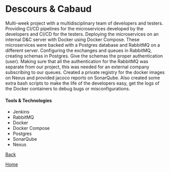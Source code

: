 # Descours & Cabaud

Multi-week project with a multidisciplinary team of developers and testers.
Providing CI/CD pipelines for the microservices developed by the developers and CI/CD for the testers. Deploying the microservices on an internal D&C server with Docker using Docker Compose. These microservices were backed with a Postgres database and RabbitMQ on a different server.
Configuring the exchanges and queues in RabbitMQ, creating schemas in Postgres. Give the schemas the proper authentication (user). Making sure that all the authentication for the RabbitMQ was separate from our project, this was needed for an external company subscribing to our queues.
Created a private registry for the docker images on Nexus and provided jacoco reports on SonarQube.
Also created some extra bash scripts to make the life of the developers easy, get the logs of the Docker containers to debug bugs or misconfigurations.

#### Tools & Technologies

* Jenkins
* RabbitMQ
* Docker
* Docker Compose
* Postgres
* SonarQube
* Nexus 

[Back](../projects.md)

[Home](../../index.md)

